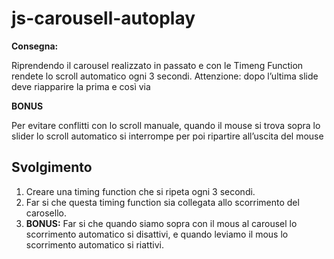js-carousell-autoplay
===
**Consegna:**

Riprendendo il carousel realizzato in passato  e con le Timeng Function rendete lo scroll automatico ogni 3 secondi.
Attenzione: dopo l’ultima slide deve riapparire la prima e così via

**BONUS**

Per evitare conflitti con lo scroll manuale, quando il mouse si trova sopra lo slider lo scroll automatico si interrompe per poi ripartire all’uscita del mouse

## Svolgimento

1. Creare una timing function che si ripeta ogni 3 secondi.
2. Far si che questa timing function sia collegata allo scorrimento del carosello.
3. **BONUS:** Far si che quando siamo sopra con il mous al carousel lo scorrimento automatico si disattivi, e quando leviamo il mous lo scorrimento automatico si riattivi.